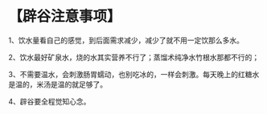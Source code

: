 # 【辟谷注意事项】

1、饮水量看自己的感觉，到后面需求减少，减少了就不用一定饮那么多水。

2、饮水最好矿泉水，烧的水其实营养不行了；蒸馏术纯净水竹根水那都不行的；

3、不需要温水，会刺激肠胃蠕动，也别吃冰的，一样会刺激。每天晚上的红糖水是温的，米汤是温的就足够了。

4、辟谷要全程觉知心念。

